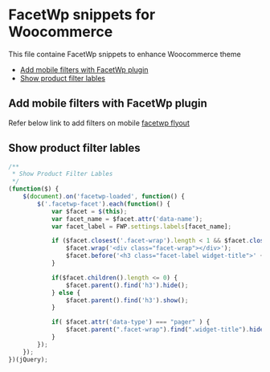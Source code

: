 # FacetWp snippets for Woocommerce

This file containe FacetWp snippets to enhance Woocommerce theme

- [Add mobile filters with FacetWp plugin](#add-mobile-filters-with-facetwp-plugin)
- [Show product filter lables](#show-product-filter-lables)

## Add mobile filters with FacetWp plugin
Refer below link to add filters on mobile
[facetwp flyout](https://facetwp.com/add-ons/flyout/)

## Show product filter lables

```javascript
/**
 * Show Product Filter Lables
 */
(function($) {
    $(document).on('facetwp-loaded', function() {
        $('.facetwp-facet').each(function() {
            var $facet = $(this);
            var facet_name = $facet.attr('data-name');
            var facet_label = FWP.settings.labels[facet_name];

            if ($facet.closest('.facet-wrap').length < 1 && $facet.closest('.facetwp-flyout').length < 1 && $facet.children().length > 0) {
                $facet.wrap('<div class="facet-wrap"></div>');
                $facet.before('<h3 class="facet-label widget-title">' + facet_label + '</h3>');
            }

            if($facet.children().length <= 0) {
            	$facet.parent().find('h3').hide();
            } else {
            	$facet.parent().find('h3').show();
            }

            if( $facet.attr('data-type') === "pager" ) {
            	$facet.parent(".facet-wrap").find(".widget-title").hide();
            }
        });
    });
})(jQuery);
```